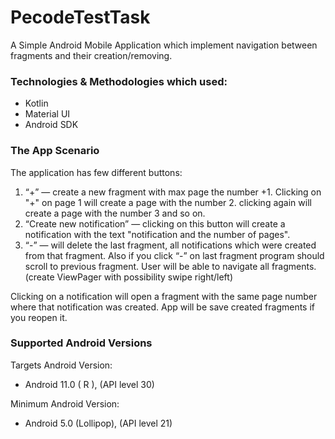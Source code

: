 # PecodeTestTask

A Simple Android Mobile Application which implement navigation between fragments and their creation/removing.


### Technologies & Methodologies which used:
- Kotlin
- Material UI
- Android SDK

### The App Scenario

The application has few different buttons:
1) “+” — create a new fragment with max page the number +1. Clicking on "+" on page 1 will create a page with the number 2. clicking again will create a page with the number 3 and so on.
2) “Create new notification” — clicking on this button will create a notification with the text "notification and the
   number of pages".
3) “-” — will delete the last fragment, all notifications which were created from that fragment. Also
   if you click “-” on last fragment program should scroll to previous fragment.
   User will be able to navigate  all fragments. (create ViewPager with possibility swipe right/left)

Clicking on a notification will open a fragment with the same page number where that notification was
created. App will be save created fragments if you reopen it.

### Supported Android Versions

Targets Android Version:
- Android 11.0 ( R ), (API level 30)

Minimum Android Version:
- Android 5.0 (Lollipop), (API level 21) 